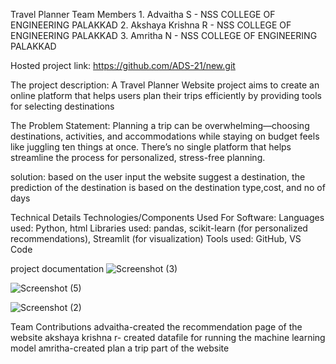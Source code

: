 Travel Planner
Team Members
      1. Advaitha S - NSS COLLEGE OF ENGINEERING PALAKKAD
      2. Akshaya Krishna R - NSS COLLEGE OF ENGINEERING PALAKKAD
      3. Amritha N - NSS COLLEGE OF ENGINEERING PALAKKAD

Hosted project link:
https://github.com/ADS-21/new.git

The project  description:
A Travel Planner Website project aims to create an online platform that helps users plan their trips efficiently by providing tools for selecting destinations

 The Problem Statement:
 Planning a trip can be overwhelming—choosing destinations, activities, and accommodations while staying on budget feels like juggling ten things at once. 
 There’s no single platform that helps streamline the process for personalized, stress-free planning.

 solution:
 based on the user input the website suggest a destination, the prediction of the destination is based on the destination type,cost, and no of days
 
 Technical Details
Technologies/Components Used
For Software:
Languages used: Python, html
Libraries used: pandas, scikit-learn (for personalized recommendations), Streamlit (for visualization)
Tools used: GitHub, VS Code

project documentation
![Screenshot (3)](https://github.com/user-attachments/assets/c7f9055f-f030-4e79-b1bf-936f6a1e4cfb)



![Screenshot (5)](https://github.com/user-attachments/assets/127311d3-24d5-475a-b0c0-641499f0174c)

![Screenshot (2)](https://github.com/user-attachments/assets/c0012843-82db-4580-a06f-e18ef3414c6e)

Team Contributions
advaitha-created the recommendation page of the website
akshaya krishna r- created datafile for running the machine learning model
amritha-created plan a trip part of the website
